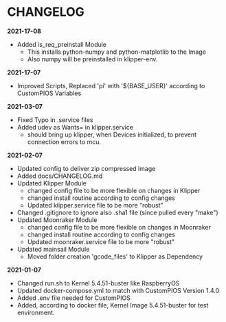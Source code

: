 # CHANGELOG

**2021-17-08**

- Added is_req_preinstall Module
    - This installs python-numpy and python-matplotlib to the Image
    - Also numpy will be preinstalled in klipper-env.


**2021-17-07**

-   Improved Scripts, Replaced 'pi' with '${BASE_USER}' according to CustomPIOS Variables   

**2021-03-07**

-   Fixed Typo in .service files
-   Added udev as Wants= in klipper.service
    -   should bring up klipper, when Devices initialized, to prevent connection errors to mcu.

**2021-02-07**

-   Updated config to deliver zip compressed image
-   Added docs/CHANGELOG.md
-   Updated Klipper Module
    -   changed config file to be more flexible on changes in Klipper
    -   changed install routine according to config changes
    -   Updated klipper.service file to be more "robust"
-   Changed .gitignore to ignore also .sha1 file (since pulled every "make")
-   Updated Moonraker Module
    -   changed config file to be more flexible on changes in Moonraker
    -   changed install routine according to config changes
    -   Updated moonraker.service file to be more "robust"
-   Updated mainsail Module
    -   Moved folder creation 'gcode_files' to Klipper as Dependency

**2021-01-07**

-   Changed run.sh to Kernel 5.4.51-buster like RaspberryOS
-   Updated docker-compose.yml to match with CustomPIOS Version 1.4.0
-   Added .env file needed for CustomPIOS
-   Added, according to docker file, Kernel Image 5.4.51-buster for test environment.
